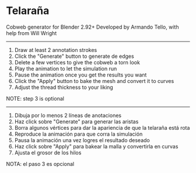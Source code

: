 # Telaraña

Cobweb generator for Blender 2.92+
Developed by Armando Tello, with help from Will Wright

---

1. Draw at least 2 annotation strokes
2. Click the "Generate" button to generate de edges
3. Delete a few vertices to give the cobweb a torn look
4. Play the animation to let the simulation run
5. Pause the animation once you get the results you want
6. Click the "Apply" button to bake the mesh and convert it to curves
7. Adjust the thread thickness to your liking

NOTE: step 3 is optional

---

1. Dibuja por lo menos 2 líneas de anotaciones
2. Haz click sobre "Generate" para generar las aristas
3. Borra algunos vértices para dar la apariencia de que la telaraña está rota
4. Reproduce la animación para que corra la simulación
5. Pausa la animación una vez logres el resultado deseado
6. Haz click sobre "Apply" para bakear la malla y convertirla en curvas
7. Ajusta el grosor de los hilos

NOTA: el paso 3 es opcional
